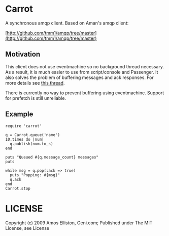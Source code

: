 # Carrot

A synchronous amqp client. Based on Aman's amqp client:

[http://github.com/tmm1/amqp/tree/master](http://github.com/tmm1/amqp/tree/master)

## Motivation

This client does not use eventmachine so no background thread necessary. As a result, it is much easier to use from script/console and Passenger. It also solves the problem of buffering messages and ack responses. For more details see [this thread](http://groups.google.com/group/ruby-amqp/browse_thread/thread/fdae324a0ebb1961/fa185fdce1841b68).

There is currently no way to prevent buffering using eventmachine. Support for prefetch is still unreliable.


## Example
    
    require 'carrot'

    q = Carrot.queue('name')
    10.times do |num|
      q.publish(num.to_s)
    end
    
    puts "Queued #{q.message_count} messages"
    puts
    
    while msg = q.pop(:ack => true)
      puts "Popping: #{msg}"
      q.ack
    end
    Carrot.stop
    
# LICENSE

Copyright (c) 2009 Amos Elliston, Geni.com; Published under The MIT License, see License
